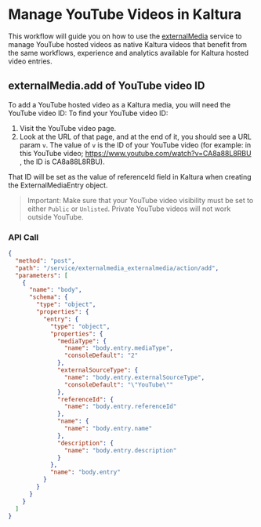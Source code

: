 <!--METADATA
{
  "summary": "Using ExternalMediaEntry to natively manage YouTube videos as Kaltura video entries, including support for all interactivity, analytics and enrichment capabilities, while keeping the video hosted and delivered by YouTube. The video will be in the Kaltura player (wrapping around the YouTube chrome-less player)"
}
-->

# Manage YouTube Videos in Kaltura
This workflow will guide you on how to use the [externalMedia](https://developer.kaltura.com/api-docs/service/externalMedia) service to manage YouTube hosted videos as native Kaltura videos that benefit from the same workflows, experience and analytics available for Kaltura hosted video entries.

## externalMedia.add of YouTube video ID
To add a YouTube hosted video as a Kaltura media, you will need the YouTube video ID:
To find your YouTube video ID: 

1. Visit the YouTube video page. 
2. Look at the URL of that page, and at the end of it, you should see a URL param `v`. The value of `v` is the ID of your YouTube video (for example: in this YouTube video; https://www.youtube.com/watch?v=CA8a88L8RBU , the ID is CA8a88L8RBU).

That ID will be set as the value of referenceId field in Kaltura when creating the ExternalMediaEntry object.

> Important: Make sure that your YouTube video visibility must be set to either `Public` or `Unlisted`. Private YouTube videos will not work outside YouTube.

### API Call
```json
{
  "method": "post",
  "path": "/service/externalmedia_externalmedia/action/add",
  "parameters": [
    {
      "name": "body",
      "schema": {
        "type": "object",
        "properties": {
          "entry": {
            "type": "object",
            "properties": {
              "mediaType": {
                "name": "body.entry.mediaType",
                "consoleDefault": "2"
              },
              "externalSourceType": {
                "name": "body.entry.externalSourceType",
                "consoleDefault": "\"YouTube\""
              },
              "referenceId": {
                "name": "body.entry.referenceId"
              },
              "name": {
                "name": "body.entry.name"
              },
              "description": {
                "name": "body.entry.description"
              }
            },
            "name": "body.entry"
          }
        }
      }
    }
  ]
}
```